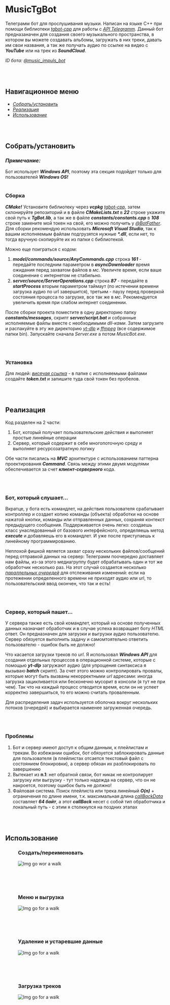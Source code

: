 # MusicTgBot

<p>
  Телеграмм бот для прослушивания музыки. Написан на языке С++ при помощи библиотеки <i><a href="https://github.com/reo7sp/tgbot-cpp">tgbot-cpp</a></i> для работы с <i><a href="https://core.telegram.org/bots/api">API Telegramm</a></i>. 
  Данный бот предназаначен для создания своего музыкального пространства, в котором вы можете создавать альбомы, загружать в них треки, давать им свои названия, а так же получать аудио по ссылке на видео с <b><i>YouTube</i></b> или на трек из <b><i>SoundCloud</i></b>. 
</p>
<i><p>ID бота: <a href="https://t.me/music_impuls_bot">@music_impuls_bot</a></p></i>

<br>
<br>

<nav>
  <h2>Навигационное меню</h2>
  <ul>
    <li><a href="#1"><i>Собрать/установить</i></a></li>
    <li><a href="#2"><i>Реализация</i></a></li>
    <li><a href="#3"><i>Использование</i></a></li>
  </ul>
</nav>

<br>
<br>

<h2 id="1">Собрать/установить</h2>
<h3><i>Примечание:</i></h3> Бот использует <b><i>Windows API</i></b>, поэтому эта секция подойдет только для пользователей <b><i>Windows OS!</i></b>

<br>
<br>

<h3>Сборка</h3>
<p>
  <b><i>CMake!</i></b> Установите библиотеку через <b><i>vcpkg</i></b> <a href="https://github.com/reo7sp/tgbot-cpp#library-installation-on-windows"><i>tgbot-cpp</i></a>, 
  затем склонируйте репозиторий и в файле <b><i>CMakeLists.txt</i></b> в <b><i>22</i></b> строке укажите свой путь к <b><i>TgBot.lib</i></b>, а так же в файле 
  <b><i>constants/constants.cpp</i></b> в <b><i>108</i></b> строке замените мой токен на свой, его можно получить у <i><a href="https://t.me/BotFather">@BotFather</a></i>. 
  Для сборки рекомендую использовать <b><i>Microsoft Visual Studio</i></b>, так к вашим исполняемым файлам подгрузятся нужные <b><i>*.dll</i></b>, если нет, то тогда вручную скопируйте их из папки с библиотекой.
</p>
<p>
  Можно еще поиграться с кодом:<br>
  <ol>
    <li>
      <b><i>model/commands/source/AnyCommands.cpp</i></b> строка <b><i>161</i></b> - 
      передайте последним параметром в <b><i>asyncDownloader</i></b> время ожидания перед захватом файлов в <i>мс</i>. Увеличте время, если ваше соединение с интернетом не стабильно.
    </li> 
    <li>
      <b><i>server/source/ServerOperations.cpp</i></b> строка <b><i>87</i></b> - 
      передайте в <b><i>startProcess</i></b> вторым параметром таймаут (по истечении времени загрузка аудио по url завершится), третьим - паузу перед проверкой состояния процесса по загрузке, все так же в <i>мс</i>. 
      Рекомендуется увеличить время при слабом интернет соединении.
    </li>  
  </ol>
</p>
<p>
  После сборки проекта поместите в одну директорию папку <b><i>constants/messages</i></b>, скрипт <b><i>server/script.bat</i></b> и собранные исполняемые файлы вместе с необходимыми <i>dll-ками</i>. 
  Затем загрузите и распакуйте в эту же директорию <i><a href="https://github.com/yt-dlp/yt-dlp/releases/download/2023.09.24/yt-dlp.exe">yt-dlp</a></i> и 
  <i><a href="https://github.com/BtbN/FFmpeg-Builds/releases/download/latest/ffmpeg-master-latest-win64-gpl-shared.zip">ffmpeg</a></i> (все содержимое папки bin). 
  Запускайте сначала <i>Server.exe</i> а потом <i>MusicBot.exe</i>.
</p>

<br>
<br>

<h3>Установка</h3>
<p>
  Для людей: <i><a href="">висячая ссылка</a></i> - в папке с исполняемыми файлами создайте <b><i>token.txt</i></b> и запишите туда свой токен без пробелов.
</p>

<br>
<br>

<h2 id="2">Реализация</h2>
<p>
  Код разделен на 2 части:
  <ol>
    <li>Бот, который получает пользовательские действия и выполняет простые линейные операции</li>
    <li>Сервер, который содержит в себе многопоточную среду и выполняет ресурсозатратную логику</li>
  </ol>
Обе части писались на <b><i>MVC</i></b> архитектуре с использованием паттерна проектирования <b><i>Command</i></b>. Связь между этими двумя модулями обеспечивается за счет <b><i>клиент-серверного</i></b> кода.
</p>

<br>
<br>

<h3>Бот, который слушает...</h3>
<p>
  Вкратце, у бота есть командлет, на действия пользователя срабатывает контроллер и создает копию команды (объекта) обработки на основе нажатой кнопки, команды или отправленных данных, сохраняя контекст предыдущего сообщения. 
  Поддерживается очень легко: создаешь класс унаследованный от базового интерфейсного, определяешь метод <b><i>execute</i></b> и добавляешь его в командлет. И уже после приступаешь к линейному программированию. 
</p>
<p>
  Неплохой фишкой является захват сразу нескольких файлов/сообщений перед отправкой данных на сервер: Телеграмм поочередно доставляет нам файлы, из-за этого медиагруппу будет обрабатывать один и тот же обработчик несколько раз.
  На этот случай создается несколько <i><a href="https://github.com/Alexxxium/Algorithms/tree/master/TaskQueue">параллельных очередей</a></i> для отслеживания изменений: 
  если на протежении определенного времени не приходят аудио или url, то пользовательский ввод окончен, что так и есть! 
</p>

<br>
<br>

<h3>Сервер, который пашет...</h3>
<p>
  У сервера также есть свой командлет, который на основе полученных данных назначает обработчик и в случае успеха возвращает боту <i>HTML</i> ответ. Он предназначен для загрузки и выгрузки аудио пользователю. 
  Сервер обязуется выполнить задачу и самомтоятельно ответить пользователю - ошибок быть не должно! 
</p>
<p>
  Что касается загрузки треков по <i>url</i>. Я использовал <b><i>Windows API</i></b> для создания отдельных процессов в операционной системе, которые с помощью <b><i>yt-dlp</i></b> загружают аудио (для упрощения синтаксиса я вызываю <b><i>batch</i></b> скрипт). 
  За счет этого можно контролировать провалы, которые могут быть вызваны некорректными <i>url</i> адресами: иногда загрузка зацикливается или бесконечно мусорит в консоли (я тут не при чем). Так что на каждый процесс отводится время, 
  если он не успеет корректно завершиться, то его можно считать проваленным.
</p>
<p>
  Для распределения задач используется оболочка вокруг нескольких потоков (очередей) и выбирается наименее загруженная очередь.
</p>

<br>
<br>

<h3>Проблемы</h3>
<p>
  <ol>
    <li>
       Бот и сервер имеют доступ к общим данным, к плейлистам и трекам. Во избежании ошибок, бот обязуется заблокировать данные для пользователя (в плейлистах отсается текстовый файл с состоянием блокировки), а сервер обязан их разблокировать по завершению
    </li>
    <li>
      Вытекает из <b>п.1</b>: нет обратной связи, бот никак не контролирует загрузку или выгрузку - тут только надежда на сервер, что он не накроется, поэтому ошибок быть не должно!
    </li>
    <li>
      Файловая система. Поиск плейлиста или трека линейный <b><i>O(n)</i></b> + ограничения по длине имени, т.к. максимальная длина <i><a href="https://core.telegram.org/constructor/keyboardButtonCallback">callBackData</a></i> 
      составляет <b><i>64 байт</i></b>, а этот <b><i>callBack</i></b> несет с собой тип обработчика и локальный путь - с этим я столкнулся на поздних этапах
    </li>
  </ol>
</p>

<br>
<br>

<h2 id="3">Использование</h2>
<figure>
  <contitle><h3>Создать/переименовать</h3></contitle>
  <img src="https://github.com/Alexxxium/DocumentationSources/blob/main/MusicTgBot/RenamePList.png", alt="Img go wor a walk">  
</figure>
<h2></h2>

<br>
<br>

<figure>
  <contitle><h3>Меню и выгрузка</h3></contitle>
  <img src="https://github.com/Alexxxium/DocumentationSources/blob/main/MusicTgBot/PLists.png", alt="Img go for a walk">
</figure>
<h2></h2>

<br>
<br>

<figure>
  <contitle><h3>Удаление и устаревшие данные</h3></contitle>
  <img src="https://github.com/Alexxxium/DocumentationSources/blob/main/MusicTgBot/Remove.png", alt="Img go for a walk">
</figure>
<h2></h2>

<br>
<br>

<figure>
  <contitle><h3>Загрузка треков</h3></contitle>
  <img src="https://github.com/Alexxxium/DocumentationSources/blob/main/MusicTgBot/Uploading.png", alt="Img go for a walk">
</figure>
